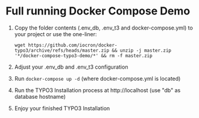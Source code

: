 # Full running Docker Compose Demo

1. Copy the folder contents (.env_db, .env_t3 and docker-compose.yml) to your project or use the one-liner: 
    
    `wget https://github.com/iocron/docker-typo3/archive/refs/heads/master.zip && unzip -j master.zip '*/docker-compose-typo3-demo/*' && rm -f master.zip`
2. Adjust your .env_db and .env_t3 configuration
3. Run `docker-compose up -d` (where docker-compose.yml is located)
4. Run the TYPO3 Installation process at http://localhost (use "db" as database hostname)
5. Enjoy your finished TYPO3 Installation
